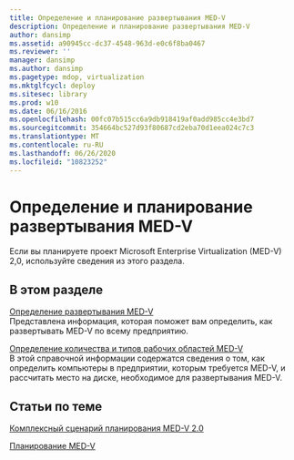 ```yaml
---
title: Определение и планирование развертывания MED-V
description: Определение и планирование развертывания MED-V
author: dansimp
ms.assetid: a90945cc-dc37-4548-963d-e0c6f8ba0467
ms.reviewer: ''
manager: dansimp
ms.author: dansimp
ms.pagetype: mdop, virtualization
ms.mktglfcycl: deploy
ms.sitesec: library
ms.prod: w10
ms.date: 06/16/2016
ms.openlocfilehash: 00fc07b515cc6a9db918419af0add985cc4e3bd7
ms.sourcegitcommit: 354664bc527d93f80687cd2eba70d1eea024c7c3
ms.translationtype: MT
ms.contentlocale: ru-RU
ms.lasthandoff: 06/26/2020
ms.locfileid: "10823252"
---
```

# Определение и планирование развертывания MED-V


Если вы планируете проект Microsoft Enterprise Virtualization (MED-V) 2,0, используйте сведения из этого раздела.

## В этом разделе


<a href="" id="determining-how-med-v-will-be-deployed"></a>[Определение развертывания MED-V](determining-how-med-v-will-be-deployed.md)  
Представлена информация, которая поможет вам определить, как развертывать MED-V по всему предприятию.

<a href="" id="identifying-the-number-and-types-of-med-v-workspaces"></a>[Определение количества и типов рабочих областей MED-V](identifying-the-number-and-types-of-med-v-workspaces.md)  
В этой справочной информации содержатся сведения о том, как определить компьютеры в предприятии, которым требуется MED-V, и рассчитать место на диске, необходимое для развертывания MED-V.

## Статьи по теме


[Комплексный сценарий планирования MED-V 2.0](end-to-end-planning-scenario-for-med-v-20.md)

[Планирование MED-V](planning-for-med-v.md)

 

 





